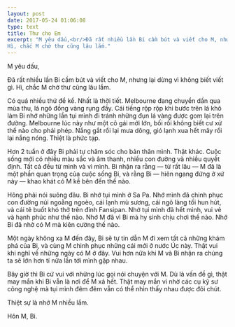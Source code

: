 ```yaml
---
layout: post
date: 2017-05-24 01:06:08
type: text
title: Thư cho Em
excerpt: "M yêu dấu,<br/>Đã rất nhiều lần Bi cầm bút và viết cho M, nhưng lại dừng vì không biết viết gì.
Hì, chắc M chờ thư cũng lâu lắm."
---
```


M yêu dấu,

Đã rất nhiều lần Bi cầm bút và viết cho M, nhưng lại dừng vì không biết viết gì. Hì, chắc M chờ thư cũng lâu lắm.

Có quá nhiều thứ để kể. Nhất là thời tiết. Melbourne đang chuyển dần qua mùa thu, lá ngô đồng vàng rụng đầy. Cái tiếng
rộp rộp khi bước trên lá khô làm Bi nhớ những lần tụi mình đi tránh những đụn lá vàng được gom lại trên đường. Melbourne
lúc này như một cô gái mới lớn, bối rối không biết cư xử thế nào cho phải phép. Nắng gắt rồi lại mưa dông, gió lạnh xua
hết mây rồi lại nắng nóng. Thiệt là phức tạp.

Hơn 2 tuần ở đây Bi phải tự chăm sóc cho bản thân mình. Thật khác. Cuộc sống mới có nhiều màu sắc và âm thanh, nhiều con
đường và nhiều quyết định. Tất cả đều từ mình và vì mình. Bi nhận ra rằng — từ rất lâu — M đã là một phần quan trọng của
cuộc sống Bi, và rằng Bi — hiên ngang đứng ở xứ này — khao khát có M kề bên đến thế nào.

Hông phải nói suông đâu. Bi nhớ tụi mình ở Sa Pa. Nhớ mình đã chinh phục con đường núi ngoằng ngoèo, cái lạnh mù sương,
cái ngõ làng tối hun hút, và cái tê buốt khó thở trên đỉnh Fansipan. Nhớ tụi mình đã hết mình, vui vẻ và hạnh phúc như
thế nào. Nhớ M đã vì Bi mà hy sinh chịu chơi thế nào. Nhớ Bi đã nhờ có M mà kiên cường thế nào.

Một ngày không xa M đến đây, Bi sẽ tự tin dẫn M đi xem tất cả những khám phá của Bi, và cùng M chinh phục những cái mới ở
nước Úc này. Thật vui khi nghĩ về những ngày có M ở đây. Vui hơn nữa khi M và Bi nhận ra chúng ta sẽ lớn hơn tí nữa lần
tới mình gặp nhau.

Bây giờ thì Bi cứ vui với những lúc gọi nói chuyện với M. Dù là vấn đề gì, thật may mắn khi Bi vẫn là nơi để M xả hết.
Thật may mắn vì nhờ các cụ kỹ sư công nghệ mà tụi mình đêm đêm vẫn có thể nhìn thấy nhau được đôi chút.

Thiệt sự là nhớ M nhiều lắm.

Hôn M, Bi.
